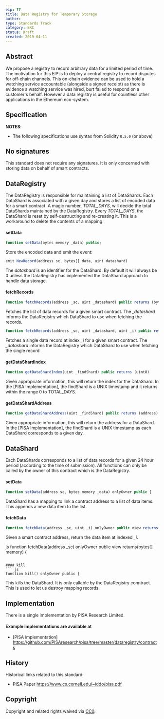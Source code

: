 ```yaml
---
eip: ??
title: Data Registry for Temporary Storage
author:
type: Standards Track
category: ERC
status: Draft
created: 2019-04-11
---
```


## Abstract

We propose a registry to record arbitrary data for a limited period of time.
The motivation for this EIP is to deploy a central registry to record disputes for off-chain channels.
This on-chain evidence can be used to hold a watching service accountable (alongside a signed receipt) as there is evidence a watching service was hired, burt failed to respond on a customer's behalf.
However a data registry is useful for countless other applications in the Ethereum eco-system.


## Specification

**NOTES**:
 - The following specifications use syntax from Solidity `0.5.0` (or above)


## No signatures
This standard does not require any signatures. It is only concerned with storing data on behalf of smart contracts.

## DataRegistry

The DataRegistry is responsible for maintaining a list of DataShards. Each DataShard is associated with a given day and stores a list of encoded data for a smart contract. A magic number, *TOTAL_DAYS*, will decide the total DataShards maintained by the DataRegistry.
Every *TOTAL_DAYS*, the DataShard is reset by self-destructing and re-creating it. This is a workaround to delete the contents of a mapping.

#### setData

``` js
function setData(bytes memory _data) public;
```

Store the encoded data and emit the event:

``` js
emit NewRecord(address sc, bytes[] data, uint datashard)
```

The *datashard* is an identifier for the DataShard. By default it will always be 0 unless the DataRegistry has implemented the DataShard approach to handle data storage.

#### fetchRecords

``` js
function fetchRecords(address _sc, uint _datashard) public returns (bytes[] memory)
```

Fetches the list of data records for a given smart contract. The *_datashard* informs the DataRegistry which DataShard to use when fetching the records.

``` js
function fetchRecords(address _sc, uint _datashard, uint _i) public returns (bytes[] memory)
```

Fetches a single data record at index *_i* for a given smart contract. The *_datashard* informs the DataRegistry which DataShard to use when fetching the single record 

#### getDataShardIndex

``` js
function getDataShardIndex(uint _findShard) public returns (uint8)
```
Given appropriate information, this will return the index for the DataShard. In the [PISA Implementation], the findShard is a UNIX timestamp and it returns within the range 0 to TOTAL_DAYS.

#### getDataShardAddress

``` js
function getDataShardAddress(uint _findShard) public returns (address)
```

Given appropriate information, this will return the address for a DataShard. In the [PISA Implementation], the findShard is a UNIX timestamp as each DataShard corresponds to a given day.

## DataShard

Each DataShards corresponds to a list of data records for a given 24 hour period (according to the time of submission).
All functions can only be called by the owner of this contract which is the DataRegistry.

#### setData

``` js
function setData(address sc, bytes memory _data) onlyOwner public {
```
DataShard has a mapping to link a contract address to a list of data items. This appends a new data item to the list.


#### fetchData

``` js
function fetchData(address _sc, uint _i) onlyOwner public view returns(bytes[] memory) {
```
Given a smart contract address, return the data item at indexed *_i*. 

 js
function fetchData(address _sc) onlyOwner public view returns(bytes[] memory) {
```

#### kill
``` js
function kill() onlyOwner public {
```

This kills the DataShard. It is only callable by the DataRegistry conntract. This is used to let us destroy mapping records.

## Implementation

There is a single implementation by PISA Research Limited.

#### Example implementations are available at
- [PISA  implementation] https://github.com/PISAresearch/pisa/tree/master/dataregistry/contracts


## History

Historical links related to this standard:

- PISA Paper https://www.cs.cornell.edu/~iddo/pisa.pdf


## Copyright
Copyright and related rights waived via [CC0](https://creativecommons.org/publicdomain/zero/1.0/).
